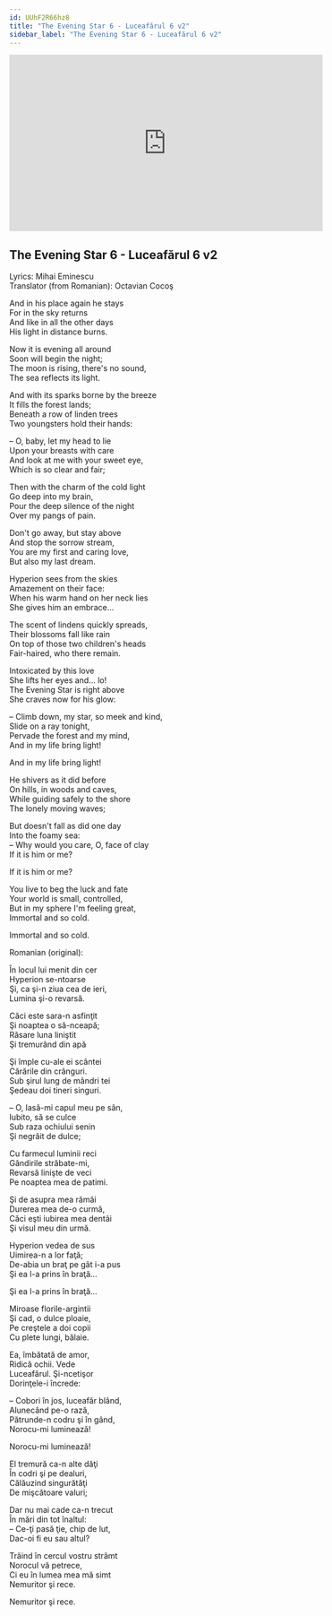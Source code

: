 ```yaml
---
id: UUhF2R66hz8
title: "The Evening Star 6 - Luceafărul 6 v2"
sidebar_label: "The Evening Star 6 - Luceafărul 6 v2"
---
```


<div class="video-float-container">
  <iframe
    width="560"
    height="315"
    src="https://www.youtube.com/embed/UUhF2R66hz8"
    title="YouTube video player"
    frameborder="0"
    allow="accelerometer; autoplay; clipboard-write; encrypted-media; gyroscope; picture-in-picture; web-share"
    referrerpolicy="strict-origin-when-cross-origin"
    allowfullscreen
  ></iframe>
</div>

## The Evening Star 6 - Luceafărul 6 v2

Lyrics: Mihai Eminescu  
Translator (from Romanian): Octavian Cocoş

And in his place again he stays  
For in the sky returns  
And like in all the other days  
His light in distance burns.

Now it is evening all around  
Soon will begin the night;  
The moon is rising, there's no sound,  
The sea reflects its light.

And with its sparks borne by the breeze  
It fills the forest lands;  
Beneath a row of linden trees  
Two youngsters hold their hands:

– O, baby, let my head to lie  
Upon your breasts with care  
And look at me with your sweet eye,  
Which is so clear and fair;

Then with the charm of the cold light  
Go deep into my brain,  
Pour the deep silence of the night  
Over my pangs of pain.

Don't go away, but stay above  
And stop the sorrow stream,  
You are my first and caring love,  
But also my last dream.

Hyperion sees from the skies  
Amazement on their face:  
When his warm hand on her neck lies  
She gives him an embrace...

The scent of lindens quickly spreads,  
Their blossoms fall like rain  
On top of those two children's heads  
Fair-haired, who there remain.

Intoxicated by this love  
She lifts her eyes and... lo!  
The Evening Star is right above  
She craves now for his glow:

– Climb down, my star, so meek and kind,  
Slide on a ray tonight,  
Pervade the forest and my mind,  
And in my life bring light!

And in my life bring light!

He shivers as it did before  
On hills, in woods and caves,  
While guiding safely to the shore  
The lonely moving waves;

But doesn't fall as did one day  
Into the foamy sea:  
– Why would you care, O, face of clay  
If it is him or me?

If it is him or me?

You live to beg the luck and fate  
Your world is small, controlled,  
But in my sphere I'm feeling great,  
Immortal and so cold.

Immortal and so cold.

Romanian (original):

În locul lui menit din cer  
Hyperion se-ntoarse  
Şi, ca şi-n ziua cea de ieri,  
Lumina şi-o revarsă.

Căci este sara-n asfinţit  
Şi noaptea o să-nceapă;  
Răsare luna liniştit  
Şi tremurând din apă

Şi împle cu-ale ei scântei  
Cărările din crânguri.  
Sub şirul lung de mândri tei  
Şedeau doi tineri singuri.

– O, lasă-mi capul meu pe sân,  
Iubito, să se culce  
Sub raza ochiului senin  
Şi negrăit de dulce;

Cu farmecul luminii reci  
Gândirile străbate-mi,  
Revarsă linişte de veci  
Pe noaptea mea de patimi.

Şi de asupra mea rămâi  
Durerea mea de-o curmă,  
Căci eşti iubirea mea dentâi  
Şi visul meu din urmă.

Hyperion vedea de sus  
Uimirea-n a lor faţă;  
De-abia un braţ pe gât i-a pus  
Şi ea l-a prins în braţă…

Şi ea l-a prins în braţă…

Miroase florile-argintii  
Şi cad, o dulce ploaie,  
Pe creştele a doi copii  
Cu plete lungi, bălaie.

Ea, îmbătată de amor,  
Ridică ochii. Vede  
Luceafărul. Şi-ncetişor  
Dorinţele-i încrede:

– Cobori în jos, luceafăr blând,  
Alunecând pe-o rază,  
Pătrunde-n codru şi în gând,  
Norocu-mi luminează!

Norocu-mi luminează!

El tremură ca-n alte dăţi  
În codri şi pe dealuri,  
Călăuzind singurătăţi  
De mişcătoare valuri;

Dar nu mai cade ca-n trecut  
În mări din tot înaltul:  
– Ce-ţi pasă ţie, chip de lut,  
Dac-oi fi eu sau altul?

Trăind în cercul vostru strâmt  
Norocul vă petrece,  
Ci eu în lumea mea mă simt  
Nemuritor şi rece.

Nemuritor şi rece.
